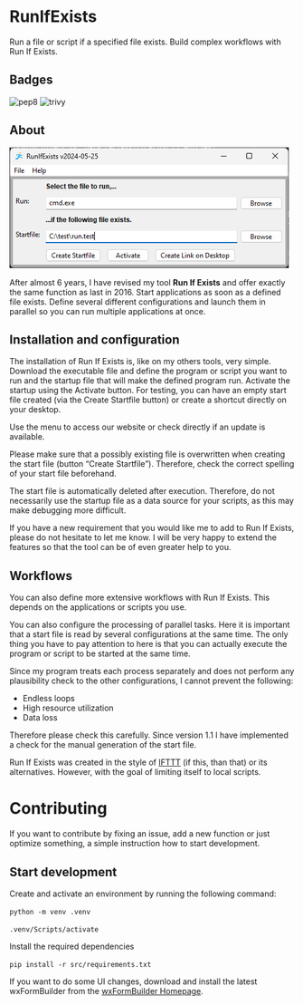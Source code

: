 # RunIfExists

Run a file or script if a specified file exists. Build complex workflows with Run If Exists.

## Badges

![pep8](https://github.com/dseichter/RunIfExists/actions/workflows/pep8.yml/badge.svg)
![trivy](https://github.com/dseichter/RunIfExists/actions/workflows/trivy.yml/badge.svg)

## About

![Run If Exists](/images/runifexists.png "Run If Exists")

After almost 6 years, I have revised my tool **Run If Exists** and offer exactly the same function as last in 2016. Start applications as soon as a defined file exists. Define several different configurations and launch them in parallel so you can run multiple applications at once.

## Installation and configuration

The installation of Run If Exists is, like on my others tools, very simple. Download the executable file and define the program or script you want to run and the startup file that will make the defined program run. Activate the startup using the Activate button. For testing, you can have an empty start file created (via the Create Startfile button) or create a shortcut directly on your desktop.

Use the menu to access our website or check directly if an update is available.

Please make sure that a possibly existing file is overwritten when creating the start file (button “Create Startfile”). Therefore, check the correct spelling of your start file beforehand.

The start file is automatically deleted after execution. Therefore, do not necessarily use the startup file as a data source for your scripts, as this may make debugging more difficult.

If you have a new requirement that you would like me to add to Run If Exists, please do not hesitate to let me know. I will be very happy to extend the features so that the tool can be of even greater help to you.

## Workflows

You can also define more extensive workflows with Run If Exists. This depends on the applications or scripts you use.

You can also configure the processing of parallel tasks. Here it is important that a start file is read by several configurations at the same time. The only thing you have to pay attention to here is that you can actually execute the program or script to be started at the same time.

Since my program treats each process separately and does not perform any plausibility check to the other configurations, I cannot prevent the following:

* Endless loops
* High resource utilization
* Data loss

Therefore please check this carefully. Since version 1.1 I have implemented a check for the manual generation of the start file.

Run If Exists was created in the style of [IFTTT](https://en.wikipedia.org/wiki/IFTTT "IFTTT") (if this, than that) or its alternatives. However, with the goal of limiting itself to local scripts.

# Contributing

If you want to contribute by fixing an issue, add a new function or just optimize something, a simple instruction how to start development.

## Start development

Create and activate an environment by running the following command:

```python -m venv .venv```

```.venv/Scripts/activate```

Install the required dependencies

```pip install -r src/requirements.txt```

If you want to do some UI changes, download and install the latest wxFormBuilder from the [wxFormBuilder Homepage](https://github.com/wxFormBuilder/wxFormBuilder).